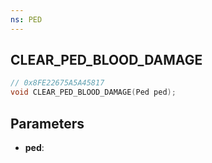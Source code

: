 ```yaml
---
ns: PED
---
```

## CLEAR_PED_BLOOD_DAMAGE

```c
// 0x8FE22675A5A45817
void CLEAR_PED_BLOOD_DAMAGE(Ped ped);
```

## Parameters
* **ped**:
